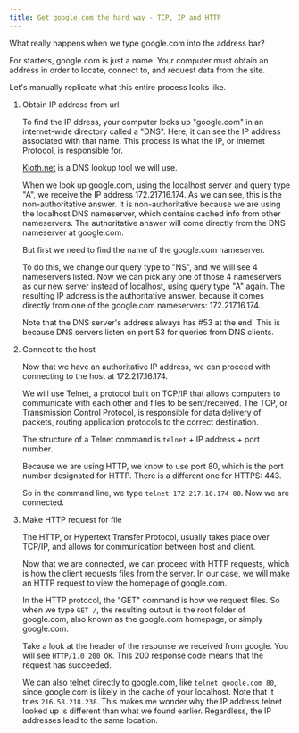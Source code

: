 ```yaml
---
title: Get google.com the hard way - TCP, IP and HTTP
---
```


What really happens when we type google.com into the address bar?

For starters, google.com is just a name. Your computer must obtain an address in order to locate, connect to, and request data from the site. 

Let's manually replicate what this entire process looks like.

1. Obtain IP address from url

	To find the IP ddress, your computer looks up "google.com" in an internet-wide directory called a "DNS". Here, it can see the IP address associated with that name. This process is what the IP, or Internet Protocol, is responsible for.

	[Kloth.net](http://www.kloth.net/services/nslookup.php) is a DNS lookup tool we will use.

	When we look up google.com, using the localhost server and query type "A", we receive the IP address 172.217.16.174. As we can see, this is the non-authoritative answer. It is non-authoritative because we are using the localhost DNS nameserver, which contains cached info from other nameservers. The authoritative answer will come directly from the DNS nameserver at google.com.

	But first we need to find the name of the google.com nameserver.

	To do this, we change our query type to "NS", and we will see 4 nameservers listed. Now we can pick any one of those 4 nameservers as our new server instead of localhost, using query type "A" again. The resulting IP address is the authoritative answer, because it comes directly from one of the google.com nameservers: 172.217.16.174. 

	Note that the DNS server's address always has #53 at the end. This is because DNS servers listen on port 53 for queries from DNS clients.

2. Connect to the host

	Now that we have an authoritative IP address, we can proceed with connecting to the host at 172.217.16.174.

	We will use Telnet, a protocol built on TCP/IP that allows computers to communicate with each other and files to be sent/received. The TCP, or Transmission Control Protocol, is responsible for data delivery of packets, routing application protocols to the correct destination.

	The structure of a Telnet command is `telnet` + IP address + port number.

	Because we are using HTTP, we know to use port 80, which is the port number designated for HTTP. There is a different one for HTTPS: 443. 

	So in the command line, we type `telnet 172.217.16.174 80`. Now we are connected. 

3. Make HTTP request for file

	The HTTP, or Hypertext Transfer Protocol, usually takes place over TCP/IP, and allows for communication between host and client.

	Now that we are connected, we can proceed with HTTP requests, which is how the client requests files from the server.  In our case, we will make an HTTP request to view the homepage of google.com.

	In the HTTP protocol, the "GET" command is how we request files. So when we type `GET /`, the resulting output is the root folder of google.com, also known as the google.com homepage, or simply google.com. 

	Take a look at the header of the response we received from google. You will see `HTTP/1.0 200 OK`. This 200 response code means that the request has succeeded. 

	We can also telnet directly to google.com, like `telnet google.com 80`, since google.com is likely in the cache of your localhost. Note that it tries `216.58.218.238`. This makes me wonder why the IP address telnet looked up is different than what we found earlier. Regardless, the IP addresses lead to the same location.


